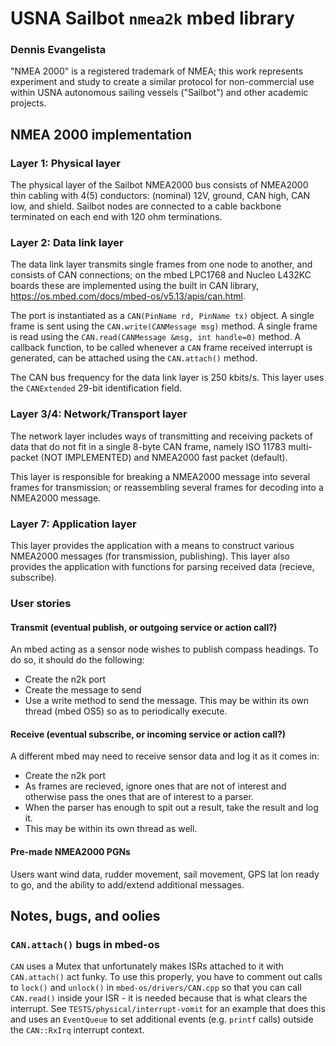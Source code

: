 # USNA Sailbot `nmea2k` mbed library
### Dennis Evangelista

"NMEA 2000" is a registered trademark of NMEA; this work represents experiment and study to create a similar protocol for non-commercial use within USNA autonomous sailing vessels ("Sailbot") and other academic projects. 

## NMEA 2000 implementation
### Layer 1: Physical layer
The physical layer of the Sailbot NMEA2000 bus consists of NMEA2000 thin cabling with 4(5) conductors: (nominal) 12V, ground, CAN high, CAN low, and shield. Sailbot nodes are connected to a cable backbone terminated on each end with 120 ohm terminations. 

### Layer 2: Data link layer
The data link layer transmits single frames from one node to another, and consists of CAN connections; on the mbed LPC1768 and Nucleo L432KC boards these are implemented using the built in CAN library, <https://os.mbed.com/docs/mbed-os/v5.13/apis/can.html>. 

The port is instantiated as a `CAN(PinName rd, PinName tx)` object. A single frame is sent using the `CAN.write(CANMessage msg)` method. A single frame is read using the `CAN.read(CANMessage &msg, int handle=0)` method. A callback function, to be called whenever a `CAN` frame received interrupt is generated, can be attached using the `CAN.attach()` method. 

The CAN bus frequency for the data link layer is 250 kbits/s. This layer uses the `CANExtended` 29-bit identification field. 

### Layer 3/4: Network/Transport layer
The network layer includes ways of transmitting and receiving packets of data that do not fit in a single 8-byte CAN frame, namely ISO 11783 multi-packet (NOT IMPLEMENTED) and NMEA2000 fast packet (default). 

This layer is responsible for breaking a NMEA2000 message into several frames for transmission; or reassembling several frames for decoding into a NMEA2000 message.

### Layer 7: Application layer
This layer provides the application with a means to construct various NMEA2000 messages (for transmission, publishing). This layer also provides the application with functions for parsing received data (recieve, subscribe). 

### User stories
#### Transmit (eventual publish, or outgoing service or action call?)
An mbed acting as a sensor node wishes to publish compass headings. To do so, it should do the following:
* Create the n2k port
* Create the message to send
* Use a write method to send the message. This may be within its own thread (mbed OS5) so as to periodically execute. 

#### Receive (eventual subscribe, or incoming service or action call?)
A different mbed may need to receive sensor data and log it as it comes in:
* Create the n2k port
* As frames are recieved, ignore ones that are not of interest and otherwise pass the ones that are of interest to a parser. 
* When the parser has enough to spit out a result, take the result and log it. 
* This may be within its own thread as well. 

#### Pre-made NMEA2000 PGNs
Users want wind data, rudder movement, sail movement, GPS lat lon ready to go, and the ability to add/extend additional messages. 

## Notes, bugs, and oolies

### `CAN.attach()` bugs in mbed-os
`CAN` uses a Mutex that unfortunately makes ISRs attached to it with `CAN.attach()` act funky. To use this properly, you have to comment out calls to `lock()` and `unlock()` in `mbed-os/drivers/CAN.cpp` so that you can call `CAN.read()` inside your ISR - it is needed because that is what clears the interrupt. See `TESTS/physical/interrupt-vomit` for an example that does this and uses an `EventQueue` to set additional events (e.g. `printf` calls) outside the `CAN::RxIrq` interrupt context. 
